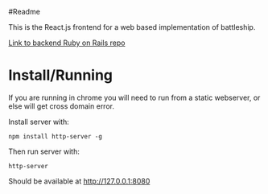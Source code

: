 #Readme

This is the React.js frontend for a web based implementation of battleship.

[Link to backend Ruby on Rails repo](https://github.com/maxplomer/battleship_rails)

# Install/Running

If you are running in chrome you will need to run from a static webserver, or else will get cross domain error.


Install server with:

    npm install http-server -g


Then run server with:

    http-server


Should be available at  http://127.0.0.1:8080

